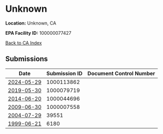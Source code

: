 # Unknown

**Location:** Unknown, CA

**EPA Facility ID:** 100000077427

[Back to CA Index](../../index.md)

## Submissions

| Date | Submission ID | Document Control Number |
|------|--------------|-------------------------|
| [2024-05-29](submissions/1000113862.md) | 1000113862 |  |
| [2019-05-30](submissions/1000079719.md) | 1000079719 |  |
| [2014-06-20](submissions/1000044696.md) | 1000044696 |  |
| [2009-06-30](submissions/1000007558.md) | 1000007558 |  |
| [2004-07-29](submissions/39551.md) | 39551 |  |
| [1999-06-21](submissions/6180.md) | 6180 |  |
